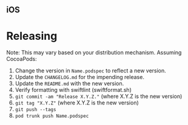 iOS
---

Releasing
=========

Note: This may vary based on your distribution mechanism.  Assuming CocoaPods:

 1. Change the version in `Name.podspec` to reflect a new version.
 2. Update the `CHANGELOG.md` for the impending release.
 3. Update the `README.md` with the new version.
 4. Verify formatting with swiftlint (swiftformat.sh)
 5. `git commit -am "Release X.Y.Z."` (where X.Y.Z is the new version)
 6. `git tag "X.Y.Z"` (where X.Y.Z is the new version)
 7. `git push --tags`
 8. `pod trunk push Name.podspec`
 